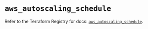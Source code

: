 # `aws_autoscaling_schedule`

Refer to the Terraform Registry for docs: [`aws_autoscaling_schedule`](https://registry.terraform.io/providers/hashicorp/aws/5.83.1/docs/resources/autoscaling_schedule).
